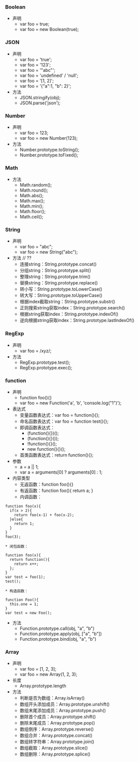 ### Boolean
* 声明
    * var foo = true;
    * var foo = new Boolean(true);

### JSON
* 声明
    * var foo = 'true';
    * var foo = '123';
    * var foo = '"abc"';
    * var foo = 'undefined' / 'null';
    * var foo = '[1, 2]';
    * var foo = '{"a":1, "b": 2}';
* 方法
    * JSON.stringify(obj);
    * JSON.parse('json');

### Number
* 声明
    * var foo = 123;
    * var foo = new Number(123);
* 方法
    * Number.prototype.toString();
    * Number.prototype.toFixed();

### Math
* 方法
    * Math.random();
    * Math.round();
    * Math.abs();
    * Math.max();
    * Math.min();
    * Math.floor();
    * Math.ceil();

### String
* 声明
    * var foo = "abc";
    * var foo = new String("abc");
* 方法 // ??
    * 连接string：String.prototype.concat()
    * 分组string：String.prototype.split()
    * 整理string：String.prototype.trim()
    * 替换string：String.prototype.replace()
    * 转小写：String.prototype.toLowerCase()
    * 转大写：String.prototype.toUpperCase()
    * 根据index截取string：String.prototype.substr()
    * 正则搜索string获取index：String.prototype.search()
    * 根据string获取index：String.prototype.indexOf()
    * 逆向根据string获取index：String.prototype.lastIndexOf()

### RegExp
* 声明
    * var foo = /xyz/;
* 方法
    * RegExp.prototype.test();
    * RegExp.prototype.exec();

### function
* 声明
    * function foo(){}
    * var foo = new Function('a', 'b', 'console.log("1")');
* 表达式
    * 变量函数表达式：var foo = function(){};
    * 命名函数表达式：var foo = function test(){};
    * 即调函数表达式：
        * (function(){})();
        * (function(){}());
        * !function(){}();
        * new function(){}();
    * 首类函数表达式：return function(){};
* 参数
    * a = a || 1;
    * var a = arguments[0] ? arguments[0] : 1;
* 内容类型
    * 无返函数：function foo(){}
    * 有返函数：function foo(){ return a; }
    * 内调函数：
```
function foo(x){
  if(x > 2){
    return foo(x-1) + foo(x-2);
  }else{
    return 1;
  }
}
foo(3);
```
    * 闭包函数：
```
function foo(x){
  return function(){
    return x++;
  };
}
var test = foo(1);
test();
```
    * 构造函数：
```
function Foo(){
  this.one = 1;
}
var test = new Foo();
```
* 方法
    * Function.prototype.call(obj, "a", "b")
    * Function.prototype.apply(obj, ["a", "b"])
    * Function.prototype.bind(obj, "a", "b")

### Array
* 声明
    * var foo = [1, 2, 3];
    * var foo = new Array(1, 2, 3);
* 长度
    * Array.prototype.length
* 方法
    * 判断是否为数组：Array.isArray()
    * 数组开头添加成员：Array.prototype.unshift()
    * 数组末尾添加成员：Array.prototype.push()
    * 删除首个成员：Array.prototype.shift()
    * 删除末尾成员：Array.prototype.pop()
    * 数组倒序：Array.prototype.reverse()
    * 数组合并：Array.prototype.concat()
    * 数组转字符串：Array.prototype.join()
    * 数组截取：Array.prototype.slice()
    * 数组删除：Array.prototype.splice()
